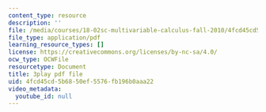 ```yaml
---
content_type: resource
description: ''
file: /media/courses/18-02sc-multivariable-calculus-fall-2010/4fcd45cd5b6850ef5576fb196b0aaa22_AYisLr9e0y4.pdf
file_type: application/pdf
learning_resource_types: []
license: https://creativecommons.org/licenses/by-nc-sa/4.0/
ocw_type: OCWFile
resourcetype: Document
title: 3play pdf file
uid: 4fcd45cd-5b68-50ef-5576-fb196b0aaa22
video_metadata:
  youtube_id: null
---
```

